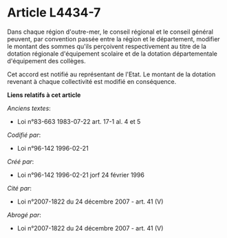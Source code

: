 # Article L4434-7

Dans chaque région d'outre-mer, le conseil régional et le conseil général peuvent, par convention passée entre la région et
le département, modifier le montant des sommes qu'ils perçoivent respectivement au titre de la dotation régionale
d'équipement scolaire et de la dotation départementale d'équipement des collèges.

Cet accord est notifié au représentant de l'Etat. Le montant de la dotation revenant à chaque collectivité est modifié en
conséquence.

**Liens relatifs à cet article**

_Anciens textes_:

  - Loi n°83-663 1983-07-22 art. 17-1 al. 4 et 5

_Codifié par_:

  - Loi n°96-142 1996-02-21

_Créé par_:

  - Loi n°96-142 1996-02-21 jorf 24 février 1996

_Cité par_:

  - Loi n°2007-1822 du 24 décembre 2007 - art. 41 (V)

_Abrogé par_:

  - Loi n°2007-1822 du 24 décembre 2007 - art. 41 (V)

